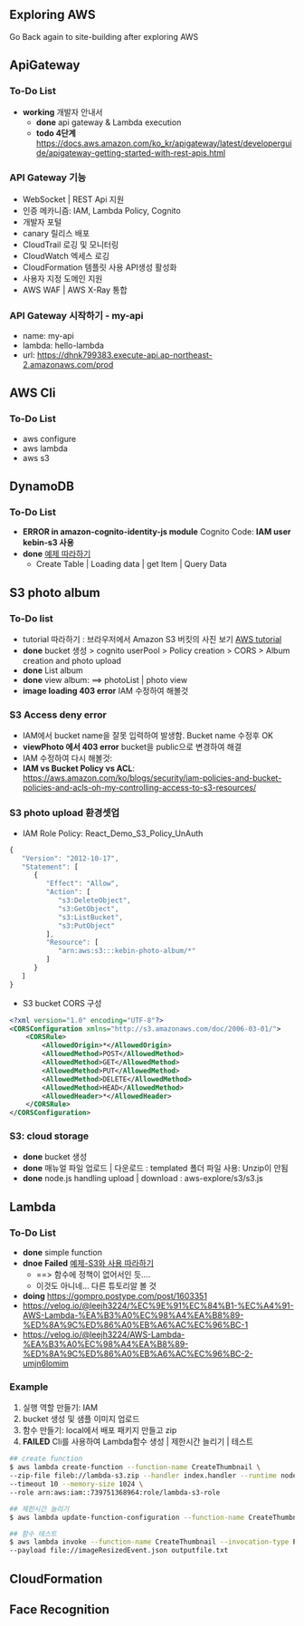 ## Exploring AWS

Go Back again to site-building after exploring AWS

## ApiGateway
### To-Do List
* **working** 개발자 안내서
    - **done** api gateway & Lambda execution
    - **todo 4단계** https://docs.aws.amazon.com/ko_kr/apigateway/latest/developerguide/apigateway-getting-started-with-rest-apis.html
    

### API Gateway 기능
* WebSocket | REST Api 지원
* 인증 메카니즘: IAM, Lambda Policy, Cognito
* 개발자 포털
* canary 릴리스 배포
* CloudTrail 로깅 및 모니터링
* CloudWatch 엑세스 로깅
* CloudFormation 템플릿 사용 API생성 활성화
* 사용자 지정 도메인 지원
* AWS WAF | AWS X-Ray 통합

### API Gateway 시작하기 - my-api
* name: my-api 
* lambda: hello-lambda
* url: https://dhnk799383.execute-api.ap-northeast-2.amazonaws.com/prod



## AWS Cli
### To-Do List
* aws configure
* aws lambda
* aws s3
 
## DynamoDB

### To-Do List
* **ERROR in amazon-cognito-identity-js module** Cognito Code: **IAM user kebin-s3 사용**
* **done** [예제 따라하기](https://docs.aws.amazon.com/ko_kr/amazondynamodb/latest/developerguide/GettingStarted.JavaScript.html)
    - Create Table | Loading data | get Item | Query Data 

## S3 photo album
### To-Do list
* tutorial 따라하기 : 브라우저에서 Amazon S3 버킷의 사진 보기 [AWS tutorial](https://docs.aws.amazon.com/ko_kr/sdk-for-javascript/v2/developer-guide/s3-example-photos-view.html)    
* **done** bucket 생성 > cognito userPool > Policy creation > CORS > Album creation and photo upload
* **done** List album
* **done** view album: ==> photoList | photo view
* **image loading 403 error** IAM 수정하여 해볼것

### S3 Access deny error
* IAM에서 bucket name을 잘못 입력하여 발생함. Bucket name 수정후 OK
* **viewPhoto 에서 403 error** bucket을 public으로 변경하여 해결
* IAM 수정하여 다시 해볼것: 
* **IAM vs Bucket Policy vs ACL**: https://aws.amazon.com/ko/blogs/security/iam-policies-and-bucket-policies-and-acls-oh-my-controlling-access-to-s3-resources/

### S3 photo upload 환경셋업
* IAM Role Policy: React_Demo_S3_Policy_UnAuth
```js
{
   "Version": "2012-10-17",
   "Statement": [
      {
         "Effect": "Allow",
         "Action": [
            "s3:DeleteObject",
            "s3:GetObject",
            "s3:ListBucket",
            "s3:PutObject"
         ],
         "Resource": [
            "arn:aws:s3:::kebin-photo-album/*"
         ]
      }
   ]
}
```

* S3 bucket CORS 구성
```xml
<?xml version="1.0" encoding="UTF-8"?>
<CORSConfiguration xmlns="http://s3.amazonaws.com/doc/2006-03-01/">
    <CORSRule>
        <AllowedOrigin>*</AllowedOrigin>
        <AllowedMethod>POST</AllowedMethod>
        <AllowedMethod>GET</AllowedMethod>
        <AllowedMethod>PUT</AllowedMethod>
        <AllowedMethod>DELETE</AllowedMethod>
        <AllowedMethod>HEAD</AllowedMethod>
        <AllowedHeader>*</AllowedHeader>
    </CORSRule>
</CORSConfiguration>
```

### S3: cloud storage
* **done** bucket 생성
* **done** 매뉴얼 파일 업로드 | 다운로드 : templated 폴더 파일 사용: Unzip이 안됨
* **done** node.js handling upload | download : aws-explore/s3/s3.js


## Lambda
### To-Do List
* **done** simple function
* **dnoe** **Failed** [예제-S3와 사용 따라하기](https://docs.aws.amazon.com/ko_kr/lambda/latest/dg/with-s3-example.html)
    - ==> 함수에 정책이 없어서인 듯....
    - 이것도 아니네... 다른 튜토리알 볼 것
* **doing** https://gompro.postype.com/post/1603351
* https://velog.io/@leejh3224/%EC%9E%91%EC%84%B1-%EC%A4%91-AWS-Lambda-%EA%B3%A0%EC%98%A4%EA%B8%89-%ED%8A%9C%ED%86%A0%EB%A6%AC%EC%96%BC-1
* https://velog.io/@leejh3224/AWS-Lambda-%EA%B3%A0%EC%98%A4%EA%B8%89-%ED%8A%9C%ED%86%A0%EB%A6%AC%EC%96%BC-2-umjn6lomim

### Example
1. 실행 역할 만들기: IAM
1. bucket 생성 및 샘플 이미지 업로드
1. 함수 만들기: local에서 배포 패키지 만들고 zip
1. **FAILED** Cli를 사용하여 Lambda함수 생성 | 제한시간 늘리기 | 테스트 
```bash
## create function
$ aws lambda create-function --function-name CreateThumbnail \
--zip-file fileb://lambda-s3.zip --handler index.handler --runtime nodejs12.x \
--timeout 10 --memory-size 1024 \
--role arn:aws:iam::739751368964:role/lambda-s3-role

## 제한시간 늘리기
$ aws lambda update-function-configuration --function-name CreateThumbnail --timeout 30

## 함수 테스트
$ aws lambda invoke --function-name CreateThumbnail --invocation-type Event \
--payload file://imageResizedEvent.json outputfile.txt
```

## CloudFormation

## Face Recognition